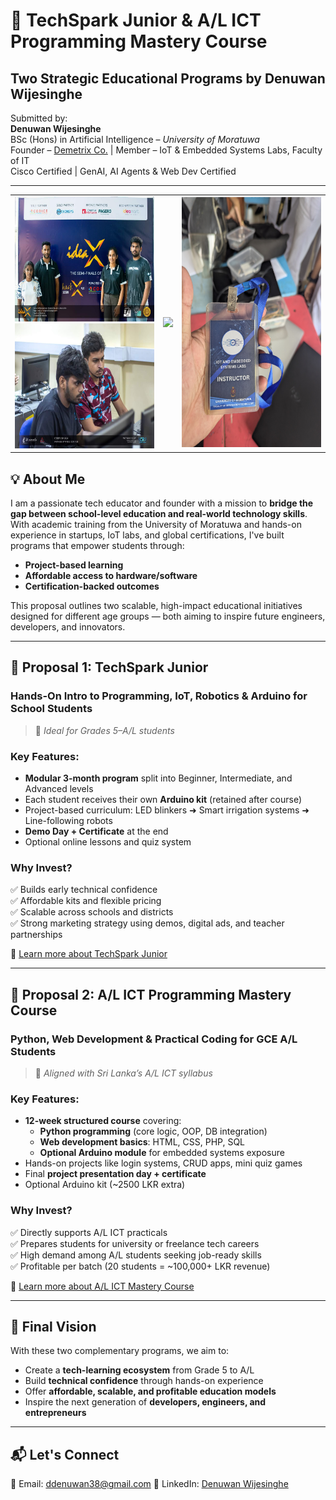 # 📘 TechSpark Junior & A/L ICT Programming Mastery Course  
## Two Strategic Educational Programs by Denuwan Wijesinghe

Submitted by:  
**Denuwan Wijesinghe**  
BSc (Hons) in Artificial Intelligence – *University of Moratuwa*  
Founder – [Demetrix Co.]() | Member – IoT & Embedded Systems Labs, Faculty of IT  
Cisco Certified | GenAI, AI Agents & Web Dev Certified  

---
<table>
  <tr>
    <td>
      <img src="images/FB_IMG_1725974268077.jpg" height="200"><br>
      <img src="images/FB_IMG_1733327827025.jpg" height="200">
    </td>
    <td>
      <img src="images/WhatsApp Image 2025-05-16 at 14.41.53.jpeg" height="400">
    </td>
    <td>
      <img src="images/PXL_20250516_080640459.jpg" height="400">
    </td>
  </tr>
</table>


## 💡 About Me

I am a passionate tech educator and founder with a mission to **bridge the gap between school-level education and real-world technology skills**. With academic training from the University of Moratuwa and hands-on experience in startups, IoT labs, and global certifications, I've built programs that empower students through:

- **Project-based learning**
- **Affordable access to hardware/software**
- **Certification-backed outcomes**

This proposal outlines two scalable, high-impact educational initiatives designed for different age groups — both aiming to inspire future engineers, developers, and innovators.

---

## 🔹 Proposal 1: TechSpark Junior  
### Hands-On Intro to Programming, IoT, Robotics & Arduino for School Students

> 📌 *Ideal for Grades 5–A/L students*

### Key Features:
- **Modular 3-month program** split into Beginner, Intermediate, and Advanced levels
- Each student receives their own **Arduino kit** (retained after course)
- Project-based curriculum: LED blinkers ➜ Smart irrigation systems ➜ Line-following robots
- **Demo Day + Certificate** at the end
- Optional online lessons and quiz system

### Why Invest?
✅ Builds early technical confidence  
✅ Affordable kits and flexible pricing  
✅ Scalable across schools and districts  
✅ Strong marketing strategy using demos, digital ads, and teacher partnerships  

🔗 [Learn more about TechSpark Junior](3_Months_Robotics_Course.md)

---

## 🔹 Proposal 2: A/L ICT Programming Mastery Course  
### Python, Web Development & Practical Coding for GCE A/L Students

> 📌 *Aligned with Sri Lanka’s A/L ICT syllabus*

### Key Features:
- **12-week structured course** covering:
  - **Python programming** (core logic, OOP, DB integration)
  - **Web development basics**: HTML, CSS, PHP, SQL
  - **Optional Arduino module** for embedded systems exposure
- Hands-on projects like login systems, CRUD apps, mini quiz games
- Final **project presentation day + certificate**
- Optional Arduino kit (~2500 LKR extra)

### Why Invest?
✅ Directly supports A/L ICT practicals  
✅ Prepares students for university or freelance tech careers  
✅ High demand among A/L students seeking job-ready skills  
✅ Profitable per batch (20 students = ~100,000+ LKR revenue)

🔗 [Learn more about A/L ICT Mastery Course](AL_ICT_Programming_Course.md)

---

## 🎯 Final Vision

With these two complementary programs, we aim to:

- Create a **tech-learning ecosystem** from Grade 5 to A/L
- Build **technical confidence** through hands-on experience
- Offer **affordable, scalable, and profitable education models**
- Inspire the next generation of **developers, engineers, and entrepreneurs**

---

## 📬 Let's Connect

📧 Email: ddenuwan38@gmail.com
📱 LinkedIn: [Denuwan Wijesinghe](https://lk.linkedin.com/in/denuwan-wijesinghe-2423971b8)
  
